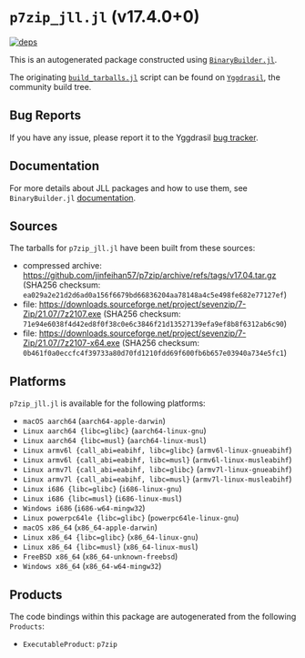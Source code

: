 # `p7zip_jll.jl` (v17.4.0+0)

[![deps](https://juliahub.com/docs/p7zip_jll/deps.svg)](https://juliahub.com/ui/Packages/p7zip_jll/dfuGM?page=2)

This is an autogenerated package constructed using [`BinaryBuilder.jl`](https://github.com/JuliaPackaging/BinaryBuilder.jl).

The originating [`build_tarballs.jl`](https://github.com/JuliaPackaging/Yggdrasil/blob/f142fab6ea0196a322d9ee201bc4ac49488eb967/P/p7zip/build_tarballs.jl) script can be found on [`Yggdrasil`](https://github.com/JuliaPackaging/Yggdrasil/), the community build tree.

## Bug Reports

If you have any issue, please report it to the Yggdrasil [bug tracker](https://github.com/JuliaPackaging/Yggdrasil/issues).

## Documentation

For more details about JLL packages and how to use them, see `BinaryBuilder.jl` [documentation](https://docs.binarybuilder.org/stable/jll/).

## Sources

The tarballs for `p7zip_jll.jl` have been built from these sources:

* compressed archive: https://github.com/jinfeihan57/p7zip/archive/refs/tags/v17.04.tar.gz (SHA256 checksum: `ea029a2e21d2d6ad0a156f6679bd66836204aa78148a4c5e498fe682e77127ef`)
* file: https://downloads.sourceforge.net/project/sevenzip/7-Zip/21.07/7z2107.exe (SHA256 checksum: `71e94e6038f4d42ed8f0f38c0e6c3846f21d13527139efa9ef8b8f6312ab6c90`)
* file: https://downloads.sourceforge.net/project/sevenzip/7-Zip/21.07/7z2107-x64.exe (SHA256 checksum: `0b461f0a0eccfc4f39733a80d70fd1210fdd69f600fb6b657e03940a734e5fc1`)

## Platforms

`p7zip_jll.jl` is available for the following platforms:

* `macOS aarch64` (`aarch64-apple-darwin`)
* `Linux aarch64 {libc=glibc}` (`aarch64-linux-gnu`)
* `Linux aarch64 {libc=musl}` (`aarch64-linux-musl`)
* `Linux armv6l {call_abi=eabihf, libc=glibc}` (`armv6l-linux-gnueabihf`)
* `Linux armv6l {call_abi=eabihf, libc=musl}` (`armv6l-linux-musleabihf`)
* `Linux armv7l {call_abi=eabihf, libc=glibc}` (`armv7l-linux-gnueabihf`)
* `Linux armv7l {call_abi=eabihf, libc=musl}` (`armv7l-linux-musleabihf`)
* `Linux i686 {libc=glibc}` (`i686-linux-gnu`)
* `Linux i686 {libc=musl}` (`i686-linux-musl`)
* `Windows i686` (`i686-w64-mingw32`)
* `Linux powerpc64le {libc=glibc}` (`powerpc64le-linux-gnu`)
* `macOS x86_64` (`x86_64-apple-darwin`)
* `Linux x86_64 {libc=glibc}` (`x86_64-linux-gnu`)
* `Linux x86_64 {libc=musl}` (`x86_64-linux-musl`)
* `FreeBSD x86_64` (`x86_64-unknown-freebsd`)
* `Windows x86_64` (`x86_64-w64-mingw32`)

## Products

The code bindings within this package are autogenerated from the following `Products`:

* `ExecutableProduct`: `p7zip`
